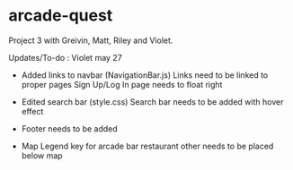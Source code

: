 # arcade-quest
Project 3 with Greivin, Matt, Riley and Violet.


Updates/To-do :
Violet may 27

- Added links to navbar (NavigationBar.js)
Links need to be linked to proper pages
Sign Up/Log In page needs to float right

- Edited search bar (style.css)
Search bar needs to be added with hover effect

- Footer needs to be added

- Map Legend key for
arcade
bar
restaurant
other
needs to be placed below map
